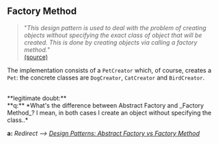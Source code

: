 ## Factory Method

> "*This design pattern is used to deal with the problem of creating objects without specifying the exact class of object that will
be created. This is done by creating objects via calling a factory method.*"<br>
[(source)](http://en.wikipedia.org/wiki/Factory_method_pattern)

The implementation consists of a `PetCreator` which, of course, creates a `Pet`: the concrete classes are
`DogCreator`, `CatCreator` and `BirdCreator`.

<br>
**legitimate doubt:**<br>
**q:** *What's the difference between Abstract Factory and _Factory Method_?
I mean, in both cases I create an object without specifying the class..*

**a:** *Redirect --> [Design Patterns: Abstract Factory vs Factory Method](http://stackoverflow.com/questions/4209791/design-patterns-abstract-factory-vs-factory-method)*
